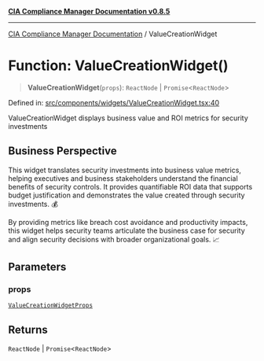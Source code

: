 [**CIA Compliance Manager Documentation v0.8.5**](../README.md)

***

[CIA Compliance Manager Documentation](../globals.md) / ValueCreationWidget

# Function: ValueCreationWidget()

> **ValueCreationWidget**(`props`): `ReactNode` \| `Promise`\<`ReactNode`\>

Defined in: [src/components/widgets/ValueCreationWidget.tsx:40](https://github.com/Hack23/cia-compliance-manager/blob/b799ef22d9067d09cc69eaeddf109ac9dcdce934/src/components/widgets/ValueCreationWidget.tsx#L40)

ValueCreationWidget displays business value and ROI metrics for security investments

## Business Perspective

This widget translates security investments into business value metrics,
helping executives and business stakeholders understand the financial
benefits of security controls. It provides quantifiable ROI data that
supports budget justification and demonstrates the value created through
security investments. 💰

By providing metrics like breach cost avoidance and productivity impacts,
this widget helps security teams articulate the business case for security
and align security decisions with broader organizational goals. 📈

## Parameters

### props

[`ValueCreationWidgetProps`](../interfaces/ValueCreationWidgetProps.md)

## Returns

`ReactNode` \| `Promise`\<`ReactNode`\>
